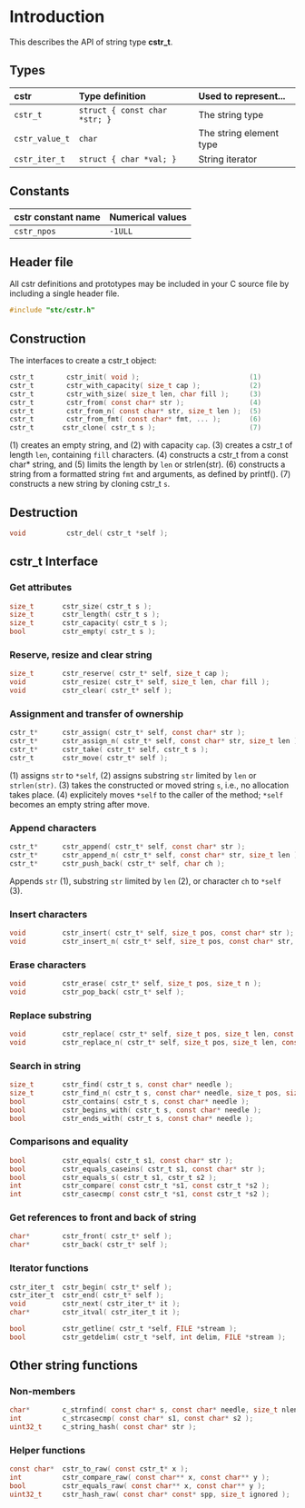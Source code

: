 # Introduction

This describes the API of string type **cstr_t**.

## Types

| cstr              | Type definition                        | Used to represent...                 |
|:------------------|:---------------------------------------|:-------------------------------------|
| `cstr_t`          | `struct { const char *str; }`          | The string type                      |
| `cstr_value_t`    | `char`                                 | The string element type              |
| `cstr_iter_t`     | `struct { char *val; }`                | String iterator                      |

## Constants

| cstr constant name         | Numerical values |
|:---------------------------|:-----------------|
|  `cstr_npos`               | `-1ULL`          |

## Header file

All cstr definitions and prototypes may be included in your C source file by including a single header file.

```c
#include "stc/cstr.h"
```

## Construction

The interfaces to create a cstr_t object:
```c
cstr_t        cstr_init( void );                           (1)
cstr_t        cstr_with_capacity( size_t cap );            (2)
cstr_t        cstr_with_size( size_t len, char fill );     (3)
cstr_t        cstr_from( const char* str );                (4)
cstr_t        cstr_from_n( const char* str, size_t len );  (5)
cstr_t        cstr_from_fmt( const char* fmt, ... );       (6)
cstr_t       cstr_clone( cstr_t s );                       (7)
```
(1) creates an empty string, and (2) with capacity `cap`. (3) creates a cstr_t of length `len`, containing `fill` characters. (4) constructs a cstr_t from a const char* string, and (5) limits the length by `len` or strlen(str). (6) constructs a string from a formatted string `fmt` and arguments, as defined by printf(). (7) constructs a new string by cloning cstr_t `s`.

## Destruction
```c
void          cstr_del( cstr_t *self );
```

## cstr_t Interface

### Get attributes
```c
size_t       cstr_size( cstr_t s );
size_t       cstr_length( cstr_t s );
size_t       cstr_capacity( cstr_t s );
bool         cstr_empty( cstr_t s );
```

### Reserve, resize and clear string
```c
size_t       cstr_reserve( cstr_t* self, size_t cap );
void         cstr_resize( cstr_t* self, size_t len, char fill );
void         cstr_clear( cstr_t* self );
```

### Assignment and transfer of ownership
```c
cstr_t*      cstr_assign( cstr_t* self, const char* str );                 (1)
cstr_t*      cstr_assign_n( cstr_t* self, const char* str, size_t len );   (2)
cstr_t*      cstr_take( cstr_t* self, cstr_t s );                          (3)
cstr_t       cstr_move( cstr_t* self );                                    (4)
```
(1) assigns `str` to `*self`, (2) assigns substring `str` limited by `len` or `strlen(str)`. (3) takes the constructed or moved string `s`, i.e., no allocation takes place. (4) explicitely moves `*self` to the caller of the method; `*self` becomes an empty string after move.

### Append characters
```c
cstr_t*      cstr_append( cstr_t* self, const char* str );                (1)
cstr_t*      cstr_append_n( cstr_t* self, const char* str, size_t len );  (2)
cstr_t*      cstr_push_back( cstr_t* self, char ch );                     (3)
```
Appends `str` (1), substring `str` limited by `len` (2), or character `ch` to `*self` (3).

### Insert characters
```c
void         cstr_insert( cstr_t* self, size_t pos, const char* str );
void         cstr_insert_n( cstr_t* self, size_t pos, const char* str, size_t n );
```

### Erase characters
```c
void         cstr_erase( cstr_t* self, size_t pos, size_t n );
void         cstr_pop_back( cstr_t* self );
```

### Replace substring
```c
void         cstr_replace( cstr_t* self, size_t pos, size_t len, const char* str );
void         cstr_replace_n( cstr_t* self, size_t pos, size_t len, const char* str, size_t n );
```

### Search in string
```c
size_t       cstr_find( cstr_t s, const char* needle );
size_t       cstr_find_n( cstr_t s, const char* needle, size_t pos, size_t nlen );
bool         cstr_contains( cstr_t s, const char* needle );
bool         cstr_begins_with( cstr_t s, const char* needle );
bool         cstr_ends_with( cstr_t s, const char* needle );
```

### Comparisons and equality
```c
bool         cstr_equals( cstr_t s1, const char* str );
bool         cstr_equals_caseins( cstr_t s1, const char* str );
bool         cstr_equals_s( cstr_t s1, cstr_t s2 );
int          cstr_compare( const cstr_t *s1, const cstr_t *s2 );
int          cstr_casecmp( const cstr_t *s1, const cstr_t *s2 );
```

### Get references to front and back of string
```c
char*        cstr_front( cstr_t* self );
char*        cstr_back( cstr_t* self );
```

### Iterator functions
```c
cstr_iter_t  cstr_begin( cstr_t* self );
cstr_iter_t  cstr_end( cstr_t* self );
void         cstr_next( cstr_iter_t* it );
char*        cstr_itval( cstr_iter_t it );
```

```c
bool         cstr_getline( cstr_t *self, FILE *stream );
bool         cstr_getdelim( cstr_t *self, int delim, FILE *stream );
```

## Other string functions

### Non-members
```c
char*        c_strnfind( const char* s, const char* needle, size_t nlen );
int          c_strcasecmp( const char* s1, const char* s2 );
uint32_t     c_string_hash( const char* str );
```

### Helper functions
```c
const char*  cstr_to_raw( const cstr_t* x );
int          cstr_compare_raw( const char** x, const char** y );
bool         cstr_equals_raw( const char** x, const char** y );
uint32_t     cstr_hash_raw( const char* const* spp, size_t ignored );
```
